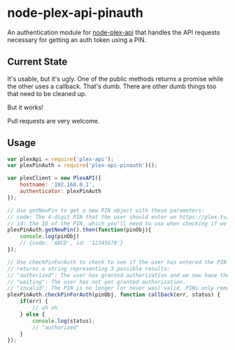 # node-plex-api-pinauth
An authentication module for [node-plex-api](https://github.com/phillipj/node-plex-api) that handles the API requests necessary for getting an auth token using a PIN.


## Current State
It's usable, but it's ugly. One of the public methods returns a promise while the other uses a callback. That's dumb.
There are other dumb things too that need to be cleaned up.
 
But it works!

Pull requests are very welcome.

## Usage
```js
var plexApi = require('plex-api');
var plexPinAuth = require('plex-api-pinauth')();

var plexClient = new PlexAPI({
    hostname: '192.168.0.1',
    authenticator: plexPinAuth
});

// Use getNewPin to get a new PIN object with these parameters:
// code: The 4-digit PIN that the user should enter on https://plex.tv/pin to grant authorization
// id: the ID of the PIN, which you'll need to use when checking if we have authorization yet
plexPinAuth.getNewPin().then(function(pinObj){
    console.log(pinObj)
    // {code: 'ABCD', id: '12345678'}
});

// Use checkPinForAuth to check to see if the user has entered the PIN on the website yet.
// returns a string representing 3 possible results:
// "authorized": The user has granted authorization and we now have the token. You can use plexClient now.
// "waiting": The user has not yet granted authorization.
// "invalid": The PIN is no longer (or never was) valid. PINs only remain valid for about 10 minutes.
plexPinAuth.checkPinForAuth(pinObj, function callback(err, status) {
    if(err) {
        // uh oh
    } else {
        console.log(status);
        // "authorized"
    }
});
```